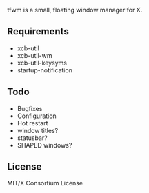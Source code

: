tfwm is a small, floating window manager for X.

## Requirements
* xcb-util
* xcb-util-wm
* xcb-util-keysyms
* startup-notification

## Todo
* Bugfixes
* Configuration
* Hot restart
* window titles?
* statusbar?
* SHAPED windows?

## License
MIT/X Consortium License
